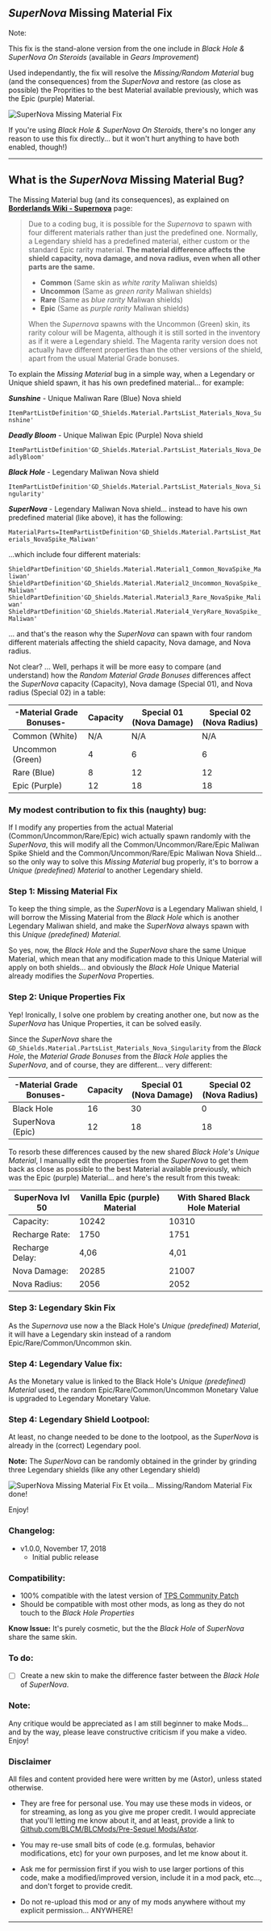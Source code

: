 ## *SuperNova* Missing Material Fix


Note:
   
This fix is the stand-alone version from the one include in *Black Hole & SuperNova On Steroids* (available in *Gears Improvement*)

Used independantly, the fix will resolve the *Missing/Random Material* bug (and the consequences) from the *SuperNova* and restore (as close as possible) the Proprities to the best Material available previously, which was the Epic (purple) Material.

![SuperNova Missing Material Fix](https://imgur.com/oyaBnu1.jpg "Don't worry guys... even if my screen capture show French text, my mods are in English")

If you're using *Black Hole & SuperNova On Steroids*, there's no longer any reason to use this fix directly... but it won't hurt anything to have both enabled, though!)

* * * * *
## What is the *SuperNova* Missing Material Bug?

The Missing Material bug (and its consequences), as explained on __[Borderlands Wiki - Supernova](https://borderlands.fandom.com/wiki/Supernova)__ page:

> Due to a coding bug, it is possible for the *Supernova* to spawn with four different materials rather than just the predefined one. Normally, a Legendary shield has a predefined material, either custom or the standard Epic rarity material. __The material difference affects the shield capacity, nova damage, and nova radius, even when all other parts are the same.__
>
>- __Common__ (Same skin as *white rarity* Maliwan shields)
>- __Uncommon__ (Same as *green rarity* Maliwan shields)
>- __Rare__ (Same as *blue rarity* Maliwan shields)
>- __Epic__ (Same as *purple rarity* Maliwan shields) 
>
> When the *Supernova* spawns with the Uncommon (Green) skin, its rarity colour will be Magenta, although it is still sorted in the inventory as if it were a Legendary shield. The Magenta rarity version does not actually have different properties than the other versions of the shield, apart from the usual Material Grade bonuses.

To explain the *Missing Material* bug in a simple way, when a Legendary or Unique shield spawn, it has his own predefined material... for example:

__*Sunshine*__ - Unique Maliwan Rare (Blue) Nova shield 
 
```ItemPartListDefinition'GD_Shields.Material.PartsList_Materials_Nova_Sunshine'```

__*Deadly Bloom*__ - Unique Maliwan Epic (Purple) Nova shield
 
```ItemPartListDefinition'GD_Shields.Material.PartsList_Materials_Nova_DeadlyBloom'```

__*Black Hole*__ - Legendary Maliwan Nova shield
 
```ItemPartListDefinition'GD_Shields.Material.PartsList_Materials_Nova_Singularity'```

__*SuperNova*__ - Legendary Maliwan Nova shield... instead to have his own predefined material (like above), it has the following:

```MaterialParts=ItemPartListDefinition'GD_Shields.Material.PartsList_Materials_NovaSpike_Maliwan'```

...which include four different materials: 

```ShieldPartDefinition'GD_Shields.Material.Material1_Common_NovaSpike_Maliwan'```
```ShieldPartDefinition'GD_Shields.Material.Material2_Uncommon_NovaSpike_Maliwan'```
```ShieldPartDefinition'GD_Shields.Material.Material3_Rare_NovaSpike_Maliwan'```
```ShieldPartDefinition'GD_Shields.Material.Material4_VeryRare_NovaSpike_Maliwan'```

... and that's the reason why the *SuperNova* can spawn with four random different materials affecting the shield capacity, Nova damage, and Nova radius.

Not clear? ... Well, perhaps it will be more easy to compare (and understand) how the *Random Material Grade Bonuses* differences affect the *SuperNova* capacity (Capacity), Nova damage (Special 01), and Nova radius (Special 02) in a table:

| -Material Grade Bonuses- | Capacity      | Special 01 (Nova Damage) | Special 02 (Nova Radius) |
| -------------            | ------------- | -------------            |-------------             |
| Common (White)           | N/A           | N/A                      | N/A                      |
| Uncommon (Green)         | 4             | 6                        | 6                        |
| Rare (Blue)              | 8             | 12                       | 12                       |
| Epic (Purple)            | 12            | 18                       | 18                       |

### My modest contribution to fix this (naughty) bug:

If I modify any properties from the actual Material (Common/Uncommon/Rare/Epic) wich actually spawn randomly with the *SuperNova*, this will modify all the Common/Uncommon/Rare/Epic Maliwan Spike Shield and the Common/Uncommon/Rare/Epic Maliwan Nova Shield... so the only way to solve this *Missing Material* bug properly, it's to borrow a *Unique (predefined) Material* to another Legendary shield.

### Step 1: Missing Material Fix

To keep the thing simple, as the *SuperNova* is a Legendary Maliwan shield, I will borrow the Missing Material from the *Black Hole* which is another Legendary Maliwan shield, and make the *SuperNova* always spawn with this *Unique (predefined) Material*.

So yes, now, the *Black Hole* and the *SuperNova* share the same Unique Material, which mean that any modification made to this Unique Material will apply on both shields... and obviously the *Black Hole* Unique Material already modifies the *SuperNova* Properties.

### Step 2: Unique Properties Fix

Yep! Ironically, I solve one problem by creating another one, but now as the *SuperNova* has Unique Properties, it can be solved easily.

Since the *SuperNova* share the ```GD_Shields.Material.PartsList_Materials_Nova_Singularity``` from the *Black Hole*, the *Material Grade Bonuses* from the *Black Hole* applies the *SuperNova*, and of course, they are different... very different:

| -Material Grade Bonuses- | Capacity      | Special 01 (Nova Damage) | Special 02 (Nova Radius) | 
| -------------            | ------------- | -------------            |-------------             |
| Black Hole               | 16            | 30                       | 0                        |
| SuperNova (Epic)         | 12            | 18                       | 18                       |

To resorb these differences caused by the new shared *Black Hole's Unique Material*, I manuallly edit the properties from the *SuperNova* to get them back as close as possible to the best Material available previously, which was the Epic (purple) Material... and here's the result from this tweak:

| SuperNova lvl 50    | Vanilla Epic (purple) Material | With Shared Black Hole Material    |  
| -------------       | -------------                  | -------------       |                              
| Capacity:           | 10242                          | 10310               |  
| Recharge Rate:      | 1750                           | 1751                |  
| Recharge Delay:     | 4,06                           | 4,01                |  
| Nova Damage:        | 20285                          | 21007               |  
| Nova Radius:        | 2056                           | 2052                | 

### Step 3: Legendary Skin Fix

As the *Supernova* use now a the Black Hole's *Unique (predefined) Material*, it will have a Legendary skin instead of a random Epic/Rare/Common/Uncommon skin. 

### Step 4: Legendary Value fix:

As the Monetary value is linked to the Black Hole's *Unique (predefined) Material* used, the random Epic/Rare/Common/Uncommon Monetary Value is upgraded to Legendary Monetary Value.

### Step 4: Legendary Shield Lootpool:

At least, no change needed to be done to the lootpool, as the *SuperNova* is already in the (correct) Legendary pool.

__Note:__ The *SuperNova* can be randomly obtained in the grinder by grinding three Legendary shields (like any other Legendary shield)

![SuperNova Missing Material Fix](https://imgur.com/oyaBnu1.jpg "Don't worry guys... even if my screen capture show French text, my mods are in English")
Et voila... Missing/Random Material Fix done!

Enjoy!

### Changelog:
- v1.0.0, November 17, 2018
  - Initial public release 

### Compatibility:

- 100% compatible with the latest version of [TPS Community Patch](https://github.com/BLCM/BLCMods/tree/master/Pre%20Sequel%20Mods/Community%20Patch)
- Should be compatible with most other mods, as long as they do not touch to the *Black Hole Properties*

__Know Issue:__ It's purely cosmetic, but the the *Black Hole* of *SuperNova* share the same skin.


### To do:

- [ ] Create a new skin to make the difference faster between the *Black Hole* of *SuperNova*.
  
### Note: 

Any critique would be appreciated as I am still beginner to make Mods... and by the way, please leave constructive criticism if you make a video. 
Enjoy!

### Disclaimer

All files and content provided here were written by me (Astor), unless stated otherwise.

- They are free for personal use. You may use these mods in videos, or for streaming, as long as you give me proper credit. I would appreciate that you'll letting me know about it, and at least, provide a link to [Github.com/BLCM/BLCMods/Pre-Sequel Mods/Astor](https://github.com/BLCM/BLCMods/tree/master/Pre%20Sequel%20Mods/Astor).

- You may re-use small bits of code (e.g. formulas, behavior modifications, etc) for your own purposes, and let me know about it. 

- Ask me for permission first if you wish to use larger portions of this code, make a modified/improved version, include it in a mod pack, etc..., and don't forget to provide credit.

- Do not re-upload this mod or any of my mods anywhere without my explicit permission... ANYWHERE!

* * * * *